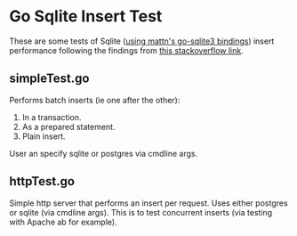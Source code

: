 # Go Sqlite Insert Test
These are some tests of Sqlite ([using mattn's go-sqlite3 bindings](https://github.com/mattn/go-sqlite3)) insert performance following the findings from [this stackoverflow link](https://stackoverflow.com/questions/1711631/improve-insert-per-second-performance-of-sqlite).

## simpleTest.go
Performs batch inserts (ie one after the other):
1. In a transaction.
2. As a prepared statement.
3. Plain insert.

User an specify sqlite or postgres via cmdline args.

## httpTest.go
Simple http server that performs an insert per request. Uses either postgres or sqlite (via cmdline args). This is to test concurrent inserts (via testing with Apache ab for example).
